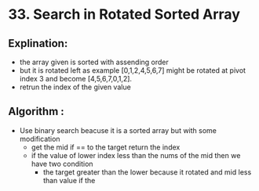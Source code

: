 # 33. Search in Rotated Sorted Array

 ## Explination:
  - the array given is sorted with assending order 
  - but it is rotated left as example [0,1,2,4,5,6,7] might be rotated at pivot index 3 and become [4,5,6,7,0,1,2].
  - retrun the index of the given value

 ## Algorithm :
  - Use binary search beacuse it is a sorted array but with some modification
    - get the mid if == to the target return the index
    - if the value of lower index  less than the nums of the mid then we have two condition
      - the target greater than the lower because it rotated and mid less than value if the 
 

